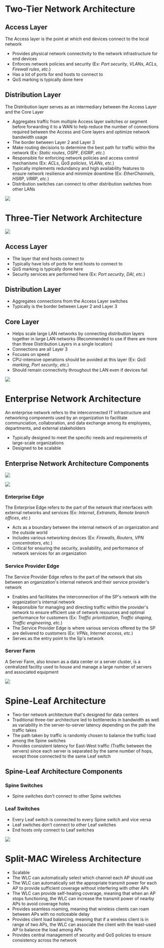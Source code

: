 # Two-Tier Network Architecture

## Access Layer 

The Access layer is the point at which end devices connect to the local network

* Provides physical network connectivity to the network infrastructure for end devices
* Enforces network policies and security (Ex: *Port security*, *VLANs*, *ACLs*, *Firewall rules*, *etc.*)
* Has a lot of ports for end hosts to connect to
* QoS marking is typically done here

## Distribution Layer

The Distribution layer serves as an intermediary between the Access Layer and the Core Layer

* Aggregates traffic from multiple Access layer switches or segment before forwarding it to a WAN to help reduce the number of connections required between the Access and Core layers and optimize network bandwidth usage
* The border between Layer 2 and Layer 3
* Make routing decisions to determine the best path for traffic within the network (Ex: *Static routes*, *OSPF*, *EIGRP*, *etc.*)
* Responsible for enforcing network policies and access control mechanisms (Ex: *ACLs*, *QoS policies*, *VLANs*, *etc.*)
* Typically implements redundancy and high availability features to ensure network resilience and minimize downtime (Ex: *EtherChannels*, *HSRP*, *VRRP*, *etc.*)
* Distribution switches can connect to other distribution switches from other LANs

![](https://github.com/JonmarCorpuz/SecondBrain/blob/main/Assets/Whitespace.png)

# Three-Tier Network Architecture

![](https://github.com/JonmarCorpuz/SecondBrain/blob/main/Assets/03fig03.jpg)

## Access Layer

* The layer that end hosts connect to
* Typically have lots of ports for end hosts to connect to
* QoS marking is typically done here
* Security services are performed here (Ex: *Port security*, *DAI*, *etc.*)

## Distribution Layer

* Aggregates connections from the Access Layer switches
* Typically is the border between Layer 2 and Layer 3

## Core Layer

* Helps scale large LAN networks by connecting distribution layers together in large LAN networks (Recommended to use if there are more than three Distribution Layers in a single location)
* Connections are all Layer 3
* Focuses on speed
* CPU-intensive operations should be avoided at this layer (Ex: *QoS marking*, *Port security*, *etc.*)
* Should remain connectivity throughout the LAN even if devices fail

![](https://github.com/JonmarCorpuz/SecondBrain/blob/main/Assets/Whitespace.png)

# Enterprise Network Architecture

An enterprise network refers to the interconnected IT infrastructure and networking components used by an organization to facilitate communciation, collaboration, and data exchange among its employees, departments, and external stakeholders

* Typically designed to meet the specific needs and requirements of large-scale organizations
* Designed to be scalable

## Enterprise Network Architecture Components

![](https://github.com/JonmarCorpuz/SecondBrain/blob/main/Assets/A-Typical-Enterprise-Network-Source.png)

![](https://github.com/JonmarCorpuz/SecondBrain/blob/main/Assets/01fig20_alt.jpg)

### Enterprise Edge

The Enterprise Edge refers to the part of the network that interfaces with external networks and services (Ex: *Internet*, *Extranets*, *Remote branch offices*, *etc.*)

* Acts as a boundary between the internal network of an organization and the outside world
* Includes various networking devices (Ex: *Firewalls*, *Routers*, *VPN concentrators*, *etc.*)
* Critical for ensuring the security, availability, and performance of network services for an organization

### Service Provider Edge

The Service Provider Edge refers to the part of the network that sits between an organization's internal network and their service provider's network

* Enables and facilitates the interconnection of the SP's network with the organization's internal network
* Responsible for managing and directing traffic within the provider's network to ensure efficient use of network resources and optimal performance for customers (Ex: *Traffic prioritization*, *Traffic shaping*, *Traffic engineering*, *etc.*)
* The Service Provider Edge is where various services offered by the SP are delivered to customers (Ex: *VPNs*, *Internet access*, *etc.*)
* Serves as the entry point to the Sp's network

### Server Farm

A Server Farm, also known as a data center or a server cluster, is a centralized facility used to house and manage a large number of servers and associated equipment

![](https://github.com/JonmarCorpuz/SecondBrain/blob/main/Assets/Whitespace.png)

# Spine-Leaf Architecture

* Two-tier network architecture that's designed for data centers
* Traditional three-tier architecture led to bottlenecks in bandwidth as well as variability in the server-to-server latency depending on the path the traffic takes
* The path taken by traffic is randomly chosen to balance the traffic load among the Spine switches
* Provides consistent latency for East-West traffic (Traffic between the servers) since each server is separated by the same number of hops, except those connected to the same Leaf switch

## Spine-Leaf Architecture Components

### Spine Switches

* Spine switches don't connect to other Spine switches

### Leaf Switches

* Every Leaf switch is connected to every Spine switch and vice versa
* Leaf switches don't connect to other Leaf switches
* End hosts only connect to Leaf switches

![](https://github.com/JonmarCorpuz/SecondBrain/blob/main/Assets/Whitespace.png)

# Split-MAC Wireless Architecture

* Scalable
* The WLC can automatically select which channel each AP should use
* The WLC can automatically set the appropriate transmit power for each AP to provide sufficient coverage without interfering with other APs
* The WLC can provide self-healing coverage, meaning that when an AP stops functioning, the WLC can increase the transmit power of nearby APs to avoid coverage holes
* Provides seamless roaming, meaning that wireless clients can roam between APs with no noticeable delay
* Provides client load balancing, meaning that if a wireless client is in range of two APs, the WLC can associate the client with the least-used AP to balance the load among APs
* Provides central management of security and QoS policies to ensure consistency across the network
